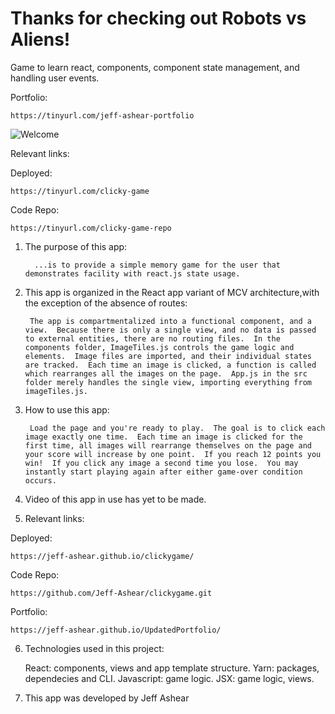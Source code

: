 # Thanks for checking out Robots vs Aliens!
Game to learn react, components, component state management, and handling user events.

Portfolio:

    https://tinyurl.com/jeff-ashear-portfolio

![Welcome](./client/src/images/clickyGame.jpg)


Relevant links: 

Deployed:

    https://tinyurl.com/clicky-game

Code Repo:

    https://tinyurl.com/clicky-game-repo




1. The purpose of this app:

         ...is to provide a simple memory game for the user that demonstrates facility with react.js state usage.


2. This app is organized in the React app variant of MCV architecture,with the exception of the absence of routes:

        The app is compartmentalized into a functional component, and a view.  Because there is only a single view, and no data is passed to external entities, there are no routing files.  In the components folder, ImageTiles.js controls the game logic and elements.  Image files are imported, and their individual states are tracked.  Each time an image is clicked, a function is called which rearranges all the images on the page.  App.js in the src folder merely handles the single view, importing everything from imageTiles.js.

3. How to use this app:

        Load the page and you're ready to play.  The goal is to click each image exactly one time.  Each time an image is clicked for the first time, all images will rearrange themselves on the page and your score will increase by one point.  If you reach 12 points you win!  If you click any image a second time you lose.  You may instantly start playing again after either game-over condition occurs.

4.  Video of this app in use has yet to be made.

5. Relevant links:

Deployed:

    https://jeff-ashear.github.io/clickygame/

Code Repo:

    https://github.com/Jeff-Ashear/clickygame.git

Portfolio:

    https://jeff-ashear.github.io/UpdatedPortfolio/


6. Technologies used in this project:

    React: components, views and app template structure.
    Yarn: packages, dependecies and CLI.
    Javascript: game logic.
    JSX: game logic, views.

7. This app was developed by Jeff Ashear
